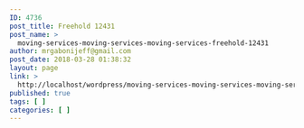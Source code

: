 ```yaml
---
ID: 4736
post_title: Freehold 12431
post_name: >
  moving-services-moving-services-moving-services-freehold-12431
author: mrgabonijeff@gmail.com
post_date: 2018-03-28 01:38:32
layout: page
link: >
  http://localhost/wordpress/moving-services-moving-services-moving-services-freehold-12431/
published: true
tags: [ ]
categories: [ ]
---
```


